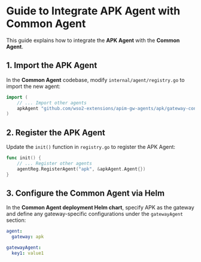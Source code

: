 # Guide to Integrate APK Agent with Common Agent

This guide explains how to integrate the **APK Agent** with the **Common Agent**.

## 1. Import the APK Agent
In the **Common Agent** codebase, modify `internal/agent/registry.go` to import the new agent:

```go
import (
    // ... Import other agents
    apkAgent "github.com/wso2-extensions/apim-gw-agents/apk/gateway-connector"
)
```

## 2. Register the APK Agent 
Update the `init()` function in `registry.go` to register the APK Agent:

```go
func init() {
    // ... Register other agents
    agentReg.RegisterAgent("apk", &apkAgent.Agent{})
}
```

## 3. Configure the Common Agent via Helm
In the **Common Agent deployment Helm chart**, specify APK as the gateway and define any gateway-specific configurations under the `gatewayAgent` section:

```yaml
agent:
  gateway: apk

gatewayAgent:
  key1: value1
```